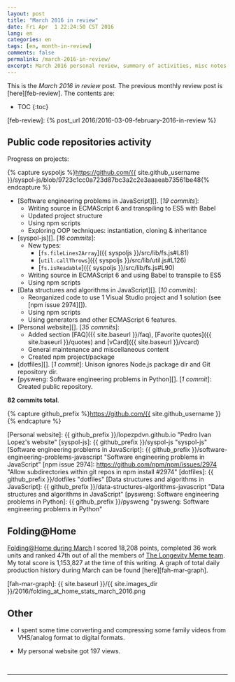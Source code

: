 ```yaml
---
layout: post
title: "March 2016 in review"
date: Fri Apr  1 22:24:50 CST 2016
lang: en
categories: en
tags: [en, month-in-review]
comments: false
permalink: /march-2016-in-review/
excerpt: March 2016 personal review, summary of activities, misc notes...
---
```


This is the *March 2016 in review* post. The previous monthly review post is
[here][feb-review].  The contents are:

* TOC
{:toc}

[feb-review]: {% post_url 2016/2016-03-09-february-2016-in-review %}

## Public code repositories activity ###################################

Progress on projects:

{% capture syspoljs %}https://github.com/{{ site.github_username }}/syspol-js/blob/9723c1cc0a723d87bc3a2c2e3aaaeab73561be48{% endcapture %}

- [Software engineering problems in JavaScript][]. [*19 commits*]:
  - Writing source in ECMAScript 6 and transpiling to ES5 with Babel
  - Updated project structure
  - Using npm scripts
  - Exploring OOP techniques: instantiation, cloning & inheritance
- [syspol-js][]. [*16 commits*]:
  - New types:
    - [`fs.fileLines2Array`]({{ syspoljs }}/src/lib/fs.js#L81)
    - [`util.callThrows`]({{ syspoljs }}/src/lib/util.js#L126)
    - [`fs.isReadable`]({{ syspoljs }}/src/lib/fs.js#L90)
  - Writing source in ECMAScript 6 and using Babel to transpile to ES5
  - Using npm scripts
- [Data structures and algorithms in JavaScript][]. [*10 commits*]:
  - Reorganized code to use 1 Visual Studio project and 1 solution (see [npm
    issue 2974][]).
  - Using npm scripts
  - Using generators and other ECMAScript 6 features.
- [Personal website][]. [*35 commits*]:
  - Added section [FAQ]({{ site.baseurl }}/faq), [Favorite quotes]({{
    site.baseurl }}/quotes) and [vCard]({{ site.baseurl }}/vcard)
  - General maintenance and miscellaneous content
  - Created npm project/package
- [dotfiles][]. [*1 commit*]: Unison ignores Node.js package dir and Git
  repository dir.
- [pysweng: Software engineering problems in Python][]. [*1 commit*]: Created
  public repository.

**82 commits total**.

{% capture github_prefix %}https://github.com/{{ site.github_username }}{% endcapture %}

[Personal website]: {{ github_prefix }}/lopezpdvn.github.io "Pedro Ivan Lopez's website"
[syspol-js]: {{ github_prefix }}/syspol-js "syspol-js"
[Software engineering problems in JavaScript]: {{ github_prefix }}/software-engineering-problems-javascript "Software engineering problems in JavaScript"
[npm issue 2974]: https://github.com/npm/npm/issues/2974 "Allow subdirectories within git repos in npm install #2974"
[dotfiles]: {{ github_prefix }}/dotfiles "dotfiles"
[Data structures and algorithms in JavaScript]: {{ github_prefix }}/data-structures-algorithms-javascript "Data structures and algorithms in JavaScript"
[pysweng: Software engineering problems in Python]: {{ github_prefix }}/pysweng "pysweng: Software engineering problems in Python"

## Folding@Home #######################################################

[Folding@Home during March][fah-stats] I scored 18,208 points, completed 36
work units and ranked 47th out of all the members of [The Longevity Meme
team][].  My total score is 1,153,827 at the time of this writing.  A graph of
total daily production history during March can be found [here][fah-mar-graph].

[fah-stats]: http://folding.extremeoverclocking.com/user_summary.php?s=&u=648628 "dreilopz - User Summary - EXTREME Overclocking Folding @ Home Stats"
[The Longevity Meme team]: http://folding.extremeoverclocking.com/user_list.php?s=&t=32461 "The Longevity Meme Individual Users List"
[fah-mar-graph]: {{ site.baseurl }}/{{ site.images_dir }}/2016/folding_at_home_stats_march_2016.png

## Other ###############################################################

- I spent some time converting and compressing some family videos from
  VHS/analog format to digital formats.

- My personal website got 197 views.

<br/>

---
